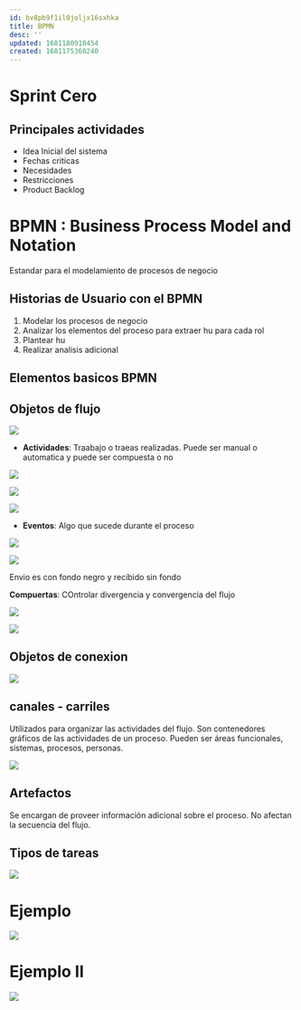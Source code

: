 ```yaml
---
id: bv8pb9f1il0joljx16sxhka
title: BPMN
desc: ''
updated: 1681180910454
created: 1681175360240
---
```


# Sprint Cero

## Principales actividades

- Idea Inicial del sistema
- Fechas criticas
- Necesidades
- Restricciones
- Product Backlog

# BPMN : Business Process Model and Notation

Estandar para el modelamiento de procesos de negocio

## Historias de Usuario con el BPMN

1. Modelar los procesos de negocio
2. Analizar los elementos del proceso para extraer hu para cada rol
3. Plantear hu
4. Realizar analisis adicional

## Elementos basicos BPMN

## Objetos de flujo
![](/assets/images/2023-04-10-20-28-17.png)

- **Actividades**: Traabajo o traeas realizadas. Puede ser manual o automatica y puede ser compuesta o no

![](/assets/images/2023-04-10-20-30-57.png)

![](/assets/images/2023-04-10-20-31-34.png)

![](/assets/images/2023-04-10-20-32-06.png)

- **Eventos**: Algo que sucede durante el proceso

![](/assets/images/2023-04-10-20-33-01.png)

![](/assets/images/2023-04-10-20-33-59.png)

Envio es con fondo negro y recibido sin fondo

**Compuertas**: COntrolar divergencia y convergencia del flujo

![](/assets/images/2023-04-10-20-34-54.png)

![](/assets/images/2023-04-10-20-36-59.png)


## Objetos de conexion

![](/assets/images/2023-04-10-20-40-14.png)


## canales - carriles

Utilizados para organizar las actividades del flujo. Son contenedores gráficos de las
actividades de un proceso. Pueden ser áreas funcionales, sistemas, procesos, personas.

![](/assets/images/2023-04-10-21-39-59.png)

## Artefactos

Se encargan de proveer información adicional sobre el proceso. No afectan la secuencia del flujo.

## Tipos de tareas

![](/assets/images/2023-04-10-21-41-39.png)

# Ejemplo

![](/assets/images/2023-04-10-21-29-07.png)

# Ejemplo II

![](/assets/images/2023-04-10-21-47-09.png)

